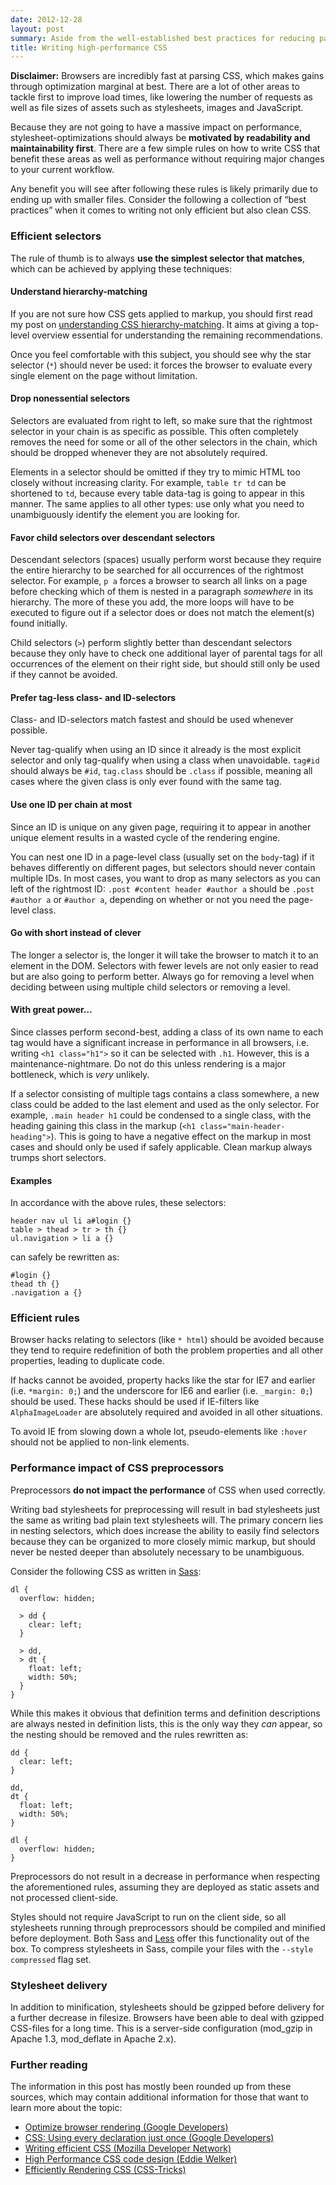 ```yaml
---
date: 2012-12-28
layout: post
summary: Aside from the well-established best practices for reducing page load times on the web, there are a few things that can be done to stylesheets to make browsers render pages faster.
title: Writing high-performance CSS
---
```


**Disclaimer:** Browsers are incredibly fast at parsing CSS, which makes gains
through optimization marginal at best. There are a lot of other areas to tackle
first to improve load times, like lowering the number of requests as well as
file sizes of assets such as stylesheets, images and JavaScript.

Because they are not going to have a massive impact on performance,
stylesheet-optimizations should always be **motivated by readability and
maintainability first**. There are a few simple rules on how to write CSS that
benefit these areas as well as performance without requiring major changes to
your current workflow.

Any benefit you will see after following these rules is likely primarily due to
ending up with smaller files. Consider the following a collection of “best
practices” when it comes to writing not only efficient but also clean CSS.


### Efficient selectors

The rule of thumb is to always **use the simplest selector that matches**, which
can be achieved by applying these techniques:


#### Understand hierarchy-matching

If you are not sure how CSS gets applied to markup, you should first read my
post on
[understanding CSS hierarchy-matching](../understanding-css-hierarchy-matching/).
It aims at giving a top-level overview essential for understanding the remaining
recommendations.

Once you feel comfortable with this subject, you should see why the star
selector (`*`) should never be used: it forces the browser to evaluate every
single element on the page without limitation.


#### Drop nonessential selectors

Selectors are evaluated from right to left, so make sure that the rightmost
selector in your chain is as specific as possible. This often completely removes
the need for some or all of the other selectors in the chain, which should be
dropped whenever they are not absolutely required.

Elements in a selector should be omitted if they try to mimic HTML too closely
without increasing clarity. For example, `table tr td` can be shortened to `td`,
because every table data-tag is going to appear in this manner. The same applies
to all other types: use only what you need to unambiguously identify the element
you are looking for.


#### Favor child selectors over descendant selectors

Descendant selectors (spaces) usually perform worst because they require the
entire hierarchy to be searched for all occurrences of the rightmost selector.
For example, `p a` forces a browser to search all links on a page before
checking which of them is nested in a paragraph _somewhere_ in its hierarchy.
The more of these you add, the more loops will have to be executed to figure out
if a selector does or does not match the element(s) found initially.

Child selectors (`>`) perform slightly better than descendant selectors because
they only have to check one additional layer of parental tags for all
occurrences of the element on their right side, but should still only be used if
they cannot be avoided.


#### Prefer tag-less class- and ID-selectors

Class- and ID-selectors match fastest and should be used whenever possible.

Never tag-qualify when using an ID since it already is the most explicit
selector and only tag-qualify when using a class when unavoidable. `tag#id`
should always be `#id`, `tag.class` should be `.class` if possible, meaning all
cases where the given class is only ever found with the same tag.


#### Use one ID per chain at most

Since an ID is unique on any given page, requiring it to appear in another
unique element results in a wasted cycle of the rendering engine.

You can nest one ID in a page-level class (usually set on the `body`-tag) if it
behaves differently on different pages, but selectors should never contain
multiple IDs. In most cases, you want to drop as many selectors as you can left
of the rightmost ID: `.post #content header #author a` should be `.post #author
a` or `#author a`, depending on whether or not you need the page-level class.


#### Go with short instead of clever

The longer a selector is, the longer it will take the browser to match it to an
element in the DOM. Selectors with fewer levels are not only easier to read but
are also going to perform better. Always go for removing a level when deciding
between using multiple child selectors or removing a level.


#### With great power&hellip;

Since classes perform second-best, adding a class of its own name to each tag
would have a significant increase in performance in all browsers, i.e. writing
`<h1 class="h1">` so it can be selected with `.h1`. However, this is a
maintenance-nightmare. Do not do this unless rendering is a major bottleneck,
which is _very_ unlikely.

If a selector consisting of multiple tags contains a class somewhere, a new
class could be added to the last element and used as the only selector. For
example, `.main header h1` could be condensed to a single class, with the
heading gaining this class in the markup (`<h1 class="main-header-heading">`).
This is going to have a negative effect on the markup in most cases and should
only be used if safely applicable. Clean markup always trumps short selectors.


#### Examples

In accordance with the above rules, these selectors:

    header nav ul li a#login {}
    table > thead > tr > th {}
    ul.navigation > li a {}

can safely be rewritten as:

    #login {}
    thead th {}
    .navigation a {}


### Efficient rules

Browser hacks relating to selectors (like `* html`) should be avoided because
they tend to require redefinition of both the problem properties and all other
properties, leading to duplicate code.

If hacks cannot be avoided, property hacks like the star for IE7 and earlier
(i.e. `*margin: 0;`) and the underscore for IE6 and earlier (i.e. `_margin: 0;`)
should be used. These hacks should be used if IE-filters like `AlphaImageLoader`
are absolutely required and avoided in all other situations.

To avoid IE from slowing down a whole lot, pseudo-elements like `:hover` should
not be applied to non-link elements.

### Performance impact of CSS preprocessors

Preprocessors **do not impact the performance** of CSS when used correctly.

Writing bad stylesheets for preprocessing will result in bad stylesheets just
the same as writing bad plain text stylesheets will. The primary concern lies in
nesting selectors, which does increase the ability to easily find selectors
because they can be organized to more closely mimic markup, but should never be
nested deeper than absolutely necessary to be unambiguous.

Consider the following CSS as written in
[Sass](http://sass-lang.com/ 'Sass - Syntactically Swesome Stylesheets'):

    dl {
      overflow: hidden;

      > dd {
        clear: left;
      }

      > dd,
      > dt {
        float: left;
        width: 50%;
      }
    }

While this makes it obvious that definition terms and definition descriptions
are always nested in definition lists, this is the only way they _can_ appear,
so the nesting should be removed and the rules rewritten as:

    dd {
      clear: left;
    }

    dd,
    dt {
      float: left;
      width: 50%;
    }

    dl {
      overflow: hidden;
    }

Preprocessors do not result in a decrease in performance when respecting the
aforementioned rules, assuming they are deployed as static assets and not
processed client-side.

Styles should not require JavaScript to run on the client side, so all
stylesheets running through preprocessors should be compiled and minified before
deployment. Both Sass and
[Less](http://lesscss.org/ 'LESS « The Dynamic Stylesheet language') offer this
functionality out of the box. To compress stylesheets in Sass, compile your
files with the `--style compressed` flag set.


### Stylesheet delivery

In addition to minification, stylesheets should be gzipped before delivery for a
further decrease in filesize. Browsers have been able to deal with gzipped
CSS-files for a long time. This is a server-side configuration (mod_gzip in
Apache 1.3, mod_deflate in Apache 2.x).


### Further reading

The information in this post has mostly been rounded up from these sources,
which may contain additional information for those that want to learn more about
the topic:

* [Optimize browser rendering (Google Developers)](https://developers.google.com/speed/docs/best-practices/rendering 'Optimize browser rendering')
* [CSS: Using every declaration just once (Google Developers)](https://developers.google.com/speed/articles/optimizing-css 'CSS: Using every declaration just once')
* [Writing efficient CSS (Mozilla Developer Network)](http://developer.mozilla.org/en/Writing_Efficient_CSS 'Writing efficient CSS')
* [High Performance CSS code design (Eddie Welker)](http://eddiewelker.com/2011/04/06/high-performance-css-code-design/ 'High Performance CSS code design')
* [Efficiently Rendering CSS (CSS-Tricks)](http://css-tricks.com/efficiently-rendering-css/ 'Efficiently Rendering CSS')
